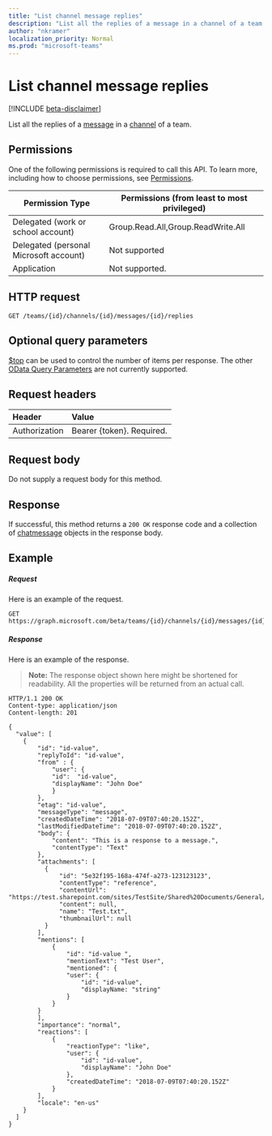 ```yaml
---
title: "List channel message replies"
description: "List all the replies of a message in a channel of a team."
author: "nkramer"
localization_priority: Normal
ms.prod: "microsoft-teams"
---
```


# List channel message replies

[!INCLUDE [beta-disclaimer](../../includes/beta-disclaimer.md)]

List all the replies of a [message](../resources/chatmessage.md) in a [channel](../resources/channel.md) of a team.

## Permissions
One of the following permissions is required to call this API. To learn more, including how to choose permissions, see [Permissions](/graph/permissions-reference).

|Permission Type|Permissions (from least to most privileged)|
|---------|-------------|
|Delegated (work or school account)|Group.Read.All,Group.ReadWrite.All|
|Delegated (personal Microsoft account)|Not supported|
|Application| Not supported. |

## HTTP request
<!-- { "blockType": "ignored" } -->
```http
GET /teams/{id}/channels/{id}/messages/{id}/replies
```

## Optional query parameters

[$top](https://developer.microsoft.com/graph/docs/concepts/query_parameters#top-parameter) can be used to control the number of items per response. 
The other [OData Query Parameters](https://developer.microsoft.com/graph/docs/concepts/query_parameters) are not currently supported.

## Request headers
| Header       | Value |
|:---------------|:--------|
| Authorization  | Bearer {token}. Required.  |

## Request body
Do not supply a request body for this method.

## Response
If successful, this method returns a `200 OK` response code and a collection of [chatmessage](../resources/channel.md) objects in the response body.
## Example
##### Request
Here is an example of the request.
<!-- {
  "blockType": "request",
  "name": "get_channel_message_replies"
}-->
```http
GET https://graph.microsoft.com/beta/teams/{id}/channels/{id}/messages/{id}/replies
```
##### Response
Here is an example of the response. 

>**Note:** The response object shown here might be shortened for readability. All the properties will be returned from an actual call.
<!-- {
  "blockType": "response",
  "truncated": true,
  "@odata.type": "microsoft.graph.chatMessage",
  "isCollection": true
} -->
```http
HTTP/1.1 200 OK
Content-type: application/json
Content-length: 201

{
  "value": [
    {
        "id": "id-value",
        "replyToId": "id-value",
        "from" : {
            "user": { 
            "id":  "id-value",
            "displayName": "John Doe"
            }  
        },
        "etag": "id-value",
        "messageType": "message",
        "createdDateTime": "2018-07-09T07:40:20.152Z",
        "lastModifiedDateTime": "2018-07-09T07:40:20.152Z",
        "body": {
            "content": "This is a response to a message.",
            "contentType": "Text"
        },
        "attachments": [
          {
              "id": "5e32f195-168a-474f-a273-123123123",
              "contentType": "reference",
              "contentUrl": "https://test.sharepoint.com/sites/TestSite/Shared%20Documents/General/Test.txt",
              "content": null,
              "name": "Test.txt",
              "thumbnailUrl": null
          }
        ],
        "mentions": [
            {
                "id": "id-value ",
                "mentionText": "Test User",
                "mentioned": {
                "user": {
                    "id": "id-value",
                    "displayName: "string"
                }
            }
        }
        ],
        "importance": "normal",
        "reactions": [
            {
                "reactionType": "like",
                "user": {
                    "id": "id-value",
                    "displayName": "John Doe"
                },
                "createdDateTime": "2018-07-09T07:40:20.152Z"
            }
        ],
        "locale": "en-us"
    }
  ]
}
```

<!-- uuid: 8fcb5dbc-d5aa-4681-8e31-b001d5168d79
2015-10-25 14:57:30 UTC -->
<!--
{
  "type": "#page.annotation",
  "description": "Get channel message replies",
  "keywords": "",
  "section": "documentation",
  "tocPath": "",
  "suppressions": [
    "Error: /api-reference/beta/api/channel-list-messagereplies.md:\r\n      Exception processing links.\r\n    System.ArgumentException: Link Definition was null. Link text: !INCLUDE [beta-disclaimer](../../includes/beta-disclaimer.md)\r\n      at ApiDoctor.Validation.DocFile.get_LinkDestinations()\r\n      at ApiDoctor.Validation.DocSet.ValidateLinks(Boolean includeWarnings, String[] relativePathForFiles, IssueLogger issues, Boolean requireFilenameCaseMatch, Boolean printOrphanedFiles)"
  ]
}
-->
